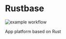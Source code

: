 # Rustbase
![example workflow](https://github.com/kaiekaie/rustbase/actions/workflows/rust.yml/badge.svg
)


App platform based on Rust

